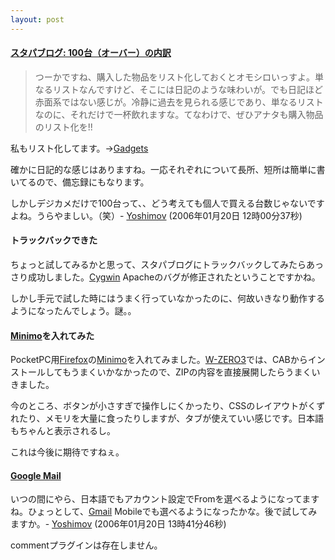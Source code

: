 ```yaml
---
layout: post
---
```

<h4><a href="http://bb.watch.impress.co.jp/stapa_blog/archives/2006/01/100.html">スタパブログ: 100台（オーバー）の内訳</a></h4>
<blockquote><p>つーかですね、購入した物品をリスト化しておくとオモシロいっすよ。単なるリストなんですけど、そこには日記のような味わいが。でも日記ほど赤面系ではない感じが。冷静に過去を見られる感じであり、単なるリストなのに、それだけで一杯飲れますな。てなわけで、ぜひアナタも購入物品のリスト化を!!</p>
</blockquote>
<p>私もリスト化してます。→<a href="/?page=Gadgets" class="wikipage">Gadgets</a></p>
<p>確かに日記的な感じはありますね。一応それぞれについて長所、短所は簡単に書いてるので、備忘録にもなります。</p>
<p>しかしデジカメだけで100台って、、どう考えても個人で買える台数じゃないですよね。うらやましい。（笑）- <a href="/?page=Yoshimov" class="wikipage">Yoshimov</a> (2006年01月20日 12時00分37秒)</p>
<h4>トラックバックできた</h4>
<p>ちょっと試してみるかと思って、スタパブログにトラックバックしてみたらあっさり成功しました。<a href="http://cygwin.com/">Cygwin</a> Apacheのバグが修正されたということですかね。</p>
<p>しかし手元で試した時にはうまく行っていなかったのに、何故いきなり動作するようになったんでしょう。謎。。</p>
<h4><a href="http://www.mozilla-japan.org/projects/minimo/">Minimo</a>を入れてみた</h4>
<p>PocketPC用<a href="http://www.mozilla-japan.org/products/firefox/">Firefox</a>の<a href="http://www.mozilla-japan.org/projects/minimo/">Minimo</a>を入れてみました。<a href="/?page=SHARP+WS003SH" class="wikipage">W-ZERO3</a>では、CABからインストールしてもうまくいかなかったので、ZIPの内容を直接展開したらうまくいきました。</p>
<p>今のところ、ボタンが小さすぎで操作しにくかったり、CSSのレイアウトがくずれたり、メモリを大量に食ったりしますが、タブが使えていい感じです。日本語もちゃんと表示されるし。</p>
<p>これは今後に期待ですねぇ。</p>
<h4><a href="https://mail.google.com/">Google Mail</a></h4>
<p>いつの間にやら、日本語でもアカウント設定でFromを選べるようになってますね。ひょっとして、<a href="http://mail.google.com/">Gmail</a> Mobileでも選べるようになったかな。後で試してみますか。- <a href="/?page=Yoshimov" class="wikipage">Yoshimov</a> (2006年01月20日 13時41分46秒)</p>
<p><span class="error">commentプラグインは存在しません。</span> </p>

